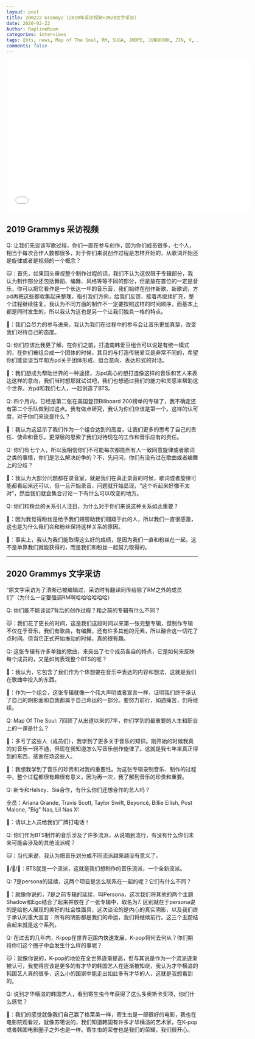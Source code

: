 ```yaml
---
layout: post
title: 200222 Grammys (2019年采访视频+2020文字采访)
date: 2020-02-22
Author: RaplineRoom
categories: interviews
tags: [bts, news, Map of The Soul, RM, SUGA, JHOPE, JUNGKOOK, JIN, V, JIMIN, 金南俊, 闵玧其, 郑号锡, 金硕珍, 朴智旻, 金泰亨, 田柾国, 新闻, 7, Interviews, 采访]
comments: false
---
```




<iframe width='640' height='400' frameborder='0' allowfullscreen src='//player.ooyala.com/static/v4/stable/4.20.7/skin-plugin/iframe.html?ec=NjNzc4ZzE6uGCpLdiTEU9yUMIiGMULO4&pbid=YjlhZDY1YzdkZDhlMGEzN2ZiMWU4OWI3&pcode=JldmY6KL4Ufi6F7wGSY0m3nayjID'></iframe>

## 2019 Grammys 采访视频

Q: 让我们先谈谈写歌过程，你们一直在参与创作，因为你们成员很多，七个人，相当于每次合作人数都很多，对于你们来说创作过程是怎样开始的，从歌词开始还是旋律或者是视频的一个概念？

🐱：首先，如果回头审视整个制作过程的话，我们不认为这仅限于专辑部分，我认为制作部分还包括舞蹈、编舞、风格等等不同的部分，但是放在首位的一定是音乐，你可以把它看作是一个长达一年的音乐营，我们始终在创作新歌、新歌词，方pd再把这些都收集起来整理，指引我们方向，给我们反馈，接着再继续扩充，整个过程继续往复。我认为不同方面的制作不一定要按照这样的时间顺序，而基本上都是同时发生的，所以我认为这也是另一个让我们独具一格的特点。

🦌：我们会尽力的参与进来，我认为我们在过程中的参与会让音乐更加真挚，改变我们对待自己的态度。

Q: 你们应该比我更了解，在你们之前，打造南韩爱豆组合可以说是有统一模式的，在你们被组合成一个团体的时候，其目的与打造传统爱豆是非常不同的，希望你们能谈谈当年和方pd关于团体形成、组合意向、表达形式的对话。

🐨：我们想成为帮助世界的一种途径，方pd真心的想打造像这样的音乐和艺人来表达这样的意向，我们当时想那就试试吧，我们也想通过我们的能力和灵感来帮助这个世界。方pd和我们七人，一起创造了BTS。

Q: 四个月内，已经是第二张在美国登顶Billboard 200榜单的专辑了，我不确定还有第二个乐队做到过这点。我有做点研究，我认为你们应该是第一个。这样的认可度，对于你们来说是什么？

🐰：我认为这显示了我们作为一个组合达到的高度，让我们更多的思考了自己的责任、使命和音乐，更深层的思索了我们对待现在的工作和音乐应有的责任。

Q: 你们有七个人，所以我相信你们不可能每次都能所有人一致同意旋律或者歌词之类的事情，你们是怎么解决纷争的？不，先问问，你们有没有过在歌曲或者编舞上的分歧？

🐤：我认为大部分问题都在录音室，就是我们在真正录音的时候，歌词或者旋律可能都看起来还可以，但一旦开始录音，问题就开始显现，“这个听起来好像不太对”，然后我们就会集合讨论一下有什么可以改变的地方。

Q: 你们和粉丝的关系引人注目，为什么对于你们来说这种关系如此重要？

🐯：因为我觉得粉丝是给予我们翅膀助我们翱翔于此的人，所以我们一直很感激，这也是为什么我们会和粉丝保持这样关系的原因。

🦙：事实上，我认为我们能取得这么好的成绩，是因为我们一直和粉丝在一起，这不是单靠我们就能获得的，而是我们和粉丝一起努力取得的。

----------

## 2020 Grammys 文字采访

“原文字采访为了清晰已被编辑过，采访时有翻译同传给除了RM之外的成员们”（为什么一定要强调RM啊哈哈哈哈哈哈）

Q: 你们能不能谈谈7背后的创作过程？和之前的专辑有什么不同？

🐱：我们花了更长的时间，这是我们这段时间以来第一张完整专辑，但制作专辑不仅在于音乐，我们有歌曲，有编舞，还有许多其他的元素，所以融合这一切花了点时间。但当它正式开始推动的时候，真的很有趣。

Q: 这张专辑有许多单独的歌曲，来突出了七个成员各自的特点，它是如何来反映每个成员的，又是如何表现整个BTS的呢？

🐰：我认为，它包含了我们作为个体想要在音乐中表达的内容和想法，这就是我们在歌曲中投入的东西。

🐨：作为一个组合，这张专辑就像一个伟大声明或者宣言一样，证明我们终于承认了自己的阴影面和自我都属于自己命运的一部分。要努力前行，如遇痛苦，仍将继续。

Q: Map Of The Soul: 7回顾了从出道以来的7年，你们学到的最重要的人生和职业上的一课是什么？

🦙：多亏了这些人（成员们），我学到了更多关于音乐的知识。刚开始的时候我真的对音乐一窍不通，但现在我知道怎么写音乐创作旋律了。这就是我七年来真正得到的东西，感谢在场这些人。

🐰：我想我学到了音乐的珍贵和对我的重要性。为这张专辑录制音乐、制作的过程中，整个过程都很有趣很有意义，因为再一次，我了解到音乐的珍贵和重要。

Q: 新专和Halsey、Sia合作，有什么你们还想合作的艺人吗？

全员：Ariana Grande, Travis Scott, Taylor Swift, Beyoncé, Billie Eilish, Post Malone, "Big" Nas, Lil Nas X!

🐨：请以上人员给我们厂牌打电话！

Q: 你们作为BTS制作的音乐涉及了许多流派，从说唱到流行，有没有什么你们未来可能会涉及的其他流派呢？

🐱：当代来说，我认为把音乐划分成不同流派越来越没有意义了。

🐰/🐯/🦌：BTS就是一个流派，这就是我们想制作的音乐流派，一个全新流派。

Q: 7是persona的延续，这两个项目是怎么联系在一起的呢？它们有什么不同？

🐨：就像你说的，7是之前专辑的延续，叫Persona，这次我们将其他的两个主题Shadow和Ego结合了起来并放在了一张专辑中，取名为7. 区别就在于persona说的是给他人展现的美好的社会性面具，这次谈论的是内心的真实阴影，以及我们终于承认的重大宣言：所有的阴影都是我们的命运，我们将继续前行。这三个主题结合起来就是这个系列。

Q: 在过去的几年内，K-pop在世界范围内快速发展，K-pop将何去何从？你们期待你们这个圈子中会发生什么样的事呢？

🐱：就像你说的，K-pop的地位在全世界逐渐提高，但与其说是作为一个流派逐渐被认可，我觉得应该是更多的有才华的韩国艺人在逐渐被知晓，我认为才华横溢的韩国艺人真的很多，这么小的国家中能走出如此多有才华的人，这就是我想看到的。

Q: 说到才华横溢的韩国艺人，看到寄生虫今年获得了这么多奥斯卡奖项，你们什么感觉？

🐨：我们的感觉就像我们自己赢了格莱美一样，寄生虫是一部很好的电影，我也在电影院观看过，就像苏噶说的，我们知道韩国有许多才华横溢的艺术家，在K-pop或者韩国电影圈子之外也是一样。寄生虫的荣誉也是我们的荣耀，我们很开心。